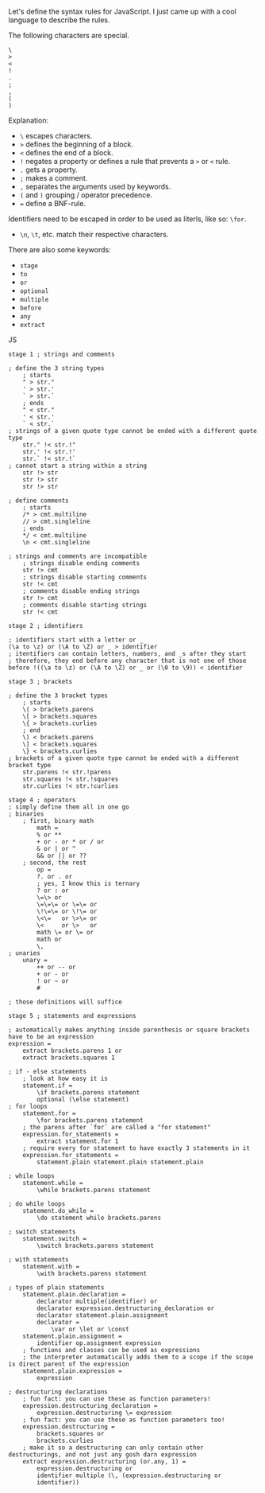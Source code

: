 
Let's define the syntax rules for JavaScript. I just came up with a cool language to describe the rules.

The following characters are special.

```
\
>
<
!
.
;
,
(
)
```

Explanation:
* `\` escapes characters.
* `>` defines the beginning of a block.
* `<` defines the end of a block.
* `!` negates a property or defines a rule that prevents a `>` or `<` rule.
* `.` gets a property.
* `;` makes a comment.
* `,` separates the arguments used by keywords.
* `(` and `)` grouping / operator precedence.
* `=` define a BNF-rule.

Identifiers need to be escaped in order to be used as literls, like so: `\for`.
* `\n`, `\t`, etc. match their respective characters.

There are also some keywords:
* `stage`
* `to`
* `or`
* `optional`
* `multiple`
* `before`
* `any`
* `extract`

JS

```
stage 1 ; strings and comments

; define the 3 string types
    ; starts
    " > str."
    ' > str.'
    ` > str.`
    ; ends
    " < str."
    ' < str.'
    ` < str.`
; strings of a given quote type cannot be ended with a different quote type
    str." !< str.!"
    str.' !< str.!'
    str.` !< str.!`
; cannot start a string within a string
    str !> str
    str !> str
    str !> str

; define comments
    ; starts
    /* > cmt.multiline
    // > cmt.singleline
    ; ends
    */ < cmt.multiline
    \n < cmt.singleline

; strings and comments are incompatible
    ; strings disable ending comments
    str !> cmt
    ; strings disable starting comments
    str !< cmt
    ; comments disable ending strings
    str !> cmt
    ; comments disable starting strings
    str !< cmt

stage 2 ; identifiers

; identifiers start with a letter or _
(\a to \z) or (\A to \Z) or _ > identifier
; itentifiers can contain letters, numbers, and _s after they start
; therefore, they end before any character that is not one of those
before !((\a to \z) or (\A to \Z) or _ or (\0 to \9)) < identifier

stage 3 ; brackets

; define the 3 bracket types
    ; starts
    \( > brackets.parens
    \[ > brackets.squares
    \{ > brackets.curlies
    ; end
    \) < brackets.parens
    \] < brackets.squares
    \} < brackets.curlies
; brackets of a given quote type cannot be ended with a different bracket type
    str.parens !< str.!parens
    str.squares !< str.!squares
    str.curlies !< str.!curlies

stage 4 ; operators
; simply define them all in one go
; binaries
    ; first, binary math
        math =
        % or **
        + or - or * or / or
        & or | or ^
        && or || or ??
    ; second, the rest
        op =
        ?. or . or
        ; yes, I know this is ternary
        ? or : or
        \=\> or
        \=\=\= or \=\= or
        \!\=\= or \!\= or
        \<\=   or \>\= or
        \<     or \>   or
        math \= or \= or
        math or
        \,
; unaries
    unary =
        ++ or -- or
        + or - or
        ! or ~ or
        #

; those definitions will suffice

stage 5 ; statements and expressions

; automatically makes anything inside parenthesis or square brackets have to be an expression
expression =
    extract brackets.parens 1 or
    extract brackets.squares 1

; if - else statements
    ; look at how easy it is
    statement.if =
        \if brackets.parens statement
        optional (\else statement)
; for loops
    statement.for =
        \for brackets.parens statement
    ; the parens after `for` are called a "for statement"
    expression.for_statements =
        extract statement.for 1
    ; require every for statement to have exactly 3 statements in it
    expression.for_statements =
        statement.plain statement.plain statement.plain

; while loops
    statement.while =
        \while brackets.parens statement

; do while loops
    statement.do_while =
        \do statement while brackets.parens

; switch statements
    statement.switch =
        \switch brackets.parens statement

; with statements
    statement.with =
        \with brackets.parens statement

; types of plain statements
    statement.plain.declaration =
        declarator multiple(identifier) or
        declarator expression.destructuring_declaration or
        declarator statement.plain.assignment
        declarator =
            \var or \let or \const
    statement.plain.assignment =
        identifier op.assignment expression
    ; functions and classes can be used as expressions
    ; the interpreter automatically adds them to a scope if the scope is direct parent of the expression
    statement.plain.expression =
        expression

; destructuring declarations
    ; fun fact: you can use these as function parameters!
    expression.destructuring_declaration =
        expression.destructuring \= expression
    ; fun fact: you can use these as function parameters too!
    expression.destructuring =
        brackets.squares or
        brackets.curlies
    ; make it so a destructuring can only contain other destructurings, and not just any gosh darn expression
    extract expression.destructuring (or.any, 1) =
        expression.destructuring or
        identifier multiple (\, (expression.destructuring or
        identifier))

```





